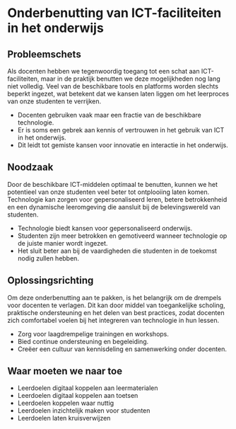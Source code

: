 
# Onderbenutting van ICT-faciliteiten in het onderwijs

## Probleemschets

Als docenten hebben we tegenwoordig toegang tot een schat aan ICT-faciliteiten, maar in de praktijk benutten we deze mogelijkheden nog lang niet volledig. Veel van de beschikbare tools en platforms worden slechts beperkt ingezet, wat betekent dat we kansen laten liggen om het leerproces van onze studenten te verrijken.

- Docenten gebruiken vaak maar een fractie van de beschikbare technologie.
- Er is soms een gebrek aan kennis of vertrouwen in het gebruik van ICT in het onderwijs.
- Dit leidt tot gemiste kansen voor innovatie en interactie in het onderwijs.

## Noodzaak

Door de beschikbare ICT-middelen optimaal te benutten, kunnen we het potentieel van onze studenten veel beter tot ontplooiing laten komen. Technologie kan zorgen voor gepersonaliseerd leren, betere betrokkenheid en een dynamische leeromgeving die aansluit bij de belevingswereld van studenten.

- Technologie biedt kansen voor gepersonaliseerd onderwijs.
- Studenten zijn meer betrokken en gemotiveerd wanneer technologie op de juiste manier wordt ingezet.
- Het sluit beter aan bij de vaardigheden die studenten in de toekomst nodig zullen hebben.

## Oplossingsrichting

Om deze onderbenutting aan te pakken, is het belangrijk om de drempels voor docenten te verlagen. Dit kan door middel van toegankelijke scholing, praktische ondersteuning en het delen van best practices, zodat docenten zich comfortabel voelen bij het integreren van technologie in hun lessen.

- Zorg voor laagdrempelige trainingen en workshops.
- Bied continue ondersteuning en begeleiding.
- Creëer een cultuur van kennisdeling en samenwerking onder docenten.

## Waar moeten we naar toe

- Leerdoelen digitaal koppelen aan leermaterialen
- Leerdoelen digitaal koppelen aan toetsen
- Leerdoelen koppelen waar nuttig
- Leerdoelen inzichtelijk maken voor studenten
- Leerdoelen laten kruisverwijzen
